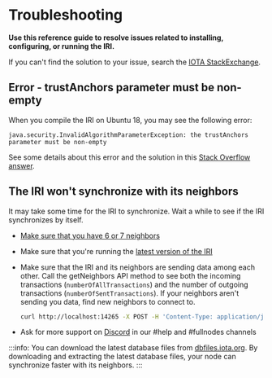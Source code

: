 # Troubleshooting

**Use this reference guide to resolve issues related to installing, configuring, or running the IRI.**

If you can't find the solution to your issue, search the [IOTA StackExchange](https://iota.stackexchange.com/).

## Error - trustAnchors parameter must be non-empty

When you compile the IRI on Ubuntu 18, you may see the following error:
```
java.security.InvalidAlgorithmParameterException: the trustAnchors parameter must be non-empty
```

See some details about this error and the solution in this [Stack Overflow answer](https://stackoverflow.com/questions/6784463/error-trustanchors-parameter-must-be-non-empty).

## The IRI won't synchronize with its neighbors

It may take some time for the IRI to synchronize. Wait a while to see if the IRI synchronizes by itself.

* [Make sure that you have 6 or 7 neighbors](../how-to-guides/find-neighbor-iri-nodes.md)

* Make sure that you're running the [latest version of the IRI](https://github.com/iotaledger/iri/releases)

* Make sure that the IRI and its neighbors are sending data among each other. Call the getNeighbors API method to see both the incoming transactions (`numberOfAllTransactions`) and the number of outgoing transactions (`numberOfSentTransactions`). If your neighbors aren't sending you data, find new neighbors to connect to.

    ```bash
    curl http://localhost:14265 -X POST -H 'Content-Type: application/json' -H 'X-IOTA-API-Version: 1' -d '{"command": "getNeighbors"}'
    ```

* Ask for more support on [Discord](https://discordapp.com/invite/fNGZXvh) in our #help and #fullnodes channels

:::info:
You can download the latest database files from [dbfiles.iota.org](https://dbfiles.iota.org/?prefix=).
By downloading and extracting the latest database files, your node can synchronize faster with its neighbors.
:::
